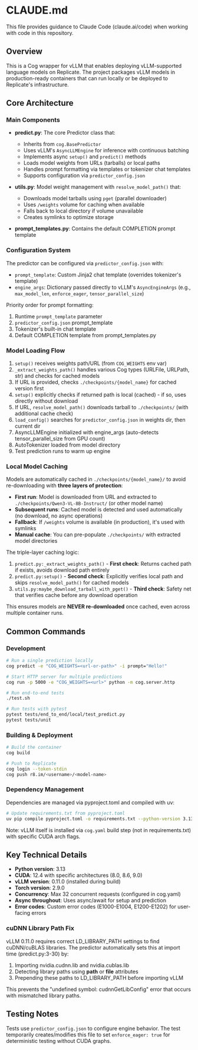 # CLAUDE.md

This file provides guidance to Claude Code (claude.ai/code) when working with code in this repository.

## Overview

This is a Cog wrapper for vLLM that enables deploying vLLM-supported language models on Replicate. The project packages vLLM models in production-ready containers that can run locally or be deployed to Replicate's infrastructure.

## Core Architecture

### Main Components

- **predict.py**: The core Predictor class that:
  - Inherits from `cog.BasePredictor`
  - Uses vLLM's `AsyncLLMEngine` for inference with continuous batching
  - Implements async `setup()` and `predict()` methods
  - Loads model weights from URLs (tarballs) or local paths
  - Handles prompt formatting via templates or tokenizer chat templates
  - Supports configuration via `predictor_config.json`

- **utils.py**: Model weight management with `resolve_model_path()` that:
  - Downloads model tarballs using `pget` (parallel downloader)
  - Uses `/weights` volume for caching when available
  - Falls back to local directory if volume unavailable
  - Creates symlinks to optimize storage

- **prompt_templates.py**: Contains the default COMPLETION prompt template

### Configuration System

The predictor can be configured via `predictor_config.json` with:
- `prompt_template`: Custom Jinja2 chat template (overrides tokenizer's template)
- `engine_args`: Dictionary passed directly to vLLM's `AsyncEngineArgs` (e.g., `max_model_len`, `enforce_eager`, `tensor_parallel_size`)

Priority order for prompt formatting:
1. Runtime `prompt_template` parameter
2. `predictor_config.json` prompt_template
3. Tokenizer's built-in chat template
4. Default COMPLETION template from prompt_templates.py

### Model Loading Flow

1. `setup()` receives weights path/URL (from `COG_WEIGHTS` env var)
2. `_extract_weights_path()` handles various Cog types (URLFile, URLPath, str) and checks for cached models
3. If URL is provided, checks `./checkpoints/{model_name}` for cached version first
4. `setup()` explicitly checks if returned path is local (cached) - if so, uses directly without download
5. If URL, `resolve_model_path()` downloads tarball to `./checkpoints/` (with additional cache check)
6. `load_config()` searches for `predictor_config.json` in weights dir, then current dir
7. AsyncLLMEngine initialized with engine_args (auto-detects tensor_parallel_size from GPU count)
8. AutoTokenizer loaded from model directory
9. Test prediction runs to warm up engine

### Local Model Caching

Models are automatically cached in `./checkpoints/{model_name}/` to avoid re-downloading with **three layers of protection**:

- **First run**: Model is downloaded from URL and extracted to `./checkpoints/Qwen3-VL-8B-Instruct/` (or other model name)
- **Subsequent runs**: Cached model is detected and used automatically (no download, no async operations)
- **Fallback**: If `/weights` volume is available (in production), it's used with symlinks
- **Manual cache**: You can pre-populate `./checkpoints/` with extracted model directories

The triple-layer caching logic:
1. `predict.py:_extract_weights_path()` - **First check**: Returns cached path if exists, avoids download path entirely
2. `predict.py:setup()` - **Second check**: Explicitly verifies local path and skips `resolve_model_path()` for cached models
3. `utils.py:maybe_download_tarball_with_pget()` - **Third check**: Safety net that verifies cache before any download operation

This ensures models are **NEVER re-downloaded** once cached, even across multiple container runs.

## Common Commands

### Development

```bash
# Run a single prediction locally
cog predict -e "COG_WEIGHTS=<url-or-path>" -i prompt="Hello!"

# Start HTTP server for multiple predictions
cog run -p 5000 -e "COG_WEIGHTS=<url>" python -m cog.server.http

# Run end-to-end tests
./test.sh

# Run tests with pytest
pytest tests/end_to_end/local/test_predict.py
pytest tests/unit
```

### Building & Deployment

```bash
# Build the container
cog build

# Push to Replicate
cog login --token-stdin
cog push r8.im/<username>/<model-name>
```

### Dependency Management

Dependencies are managed via pyproject.toml and compiled with uv:

```bash
# Update requirements.txt from pyproject.toml
uv pip compile pyproject.toml -o requirements.txt --python-version 3.13
```

Note: vLLM itself is installed via `cog.yaml` build step (not in requirements.txt) with specific CUDA arch flags.

## Key Technical Details

- **Python version**: 3.13
- **CUDA**: 12.4 with specific architectures (8.0, 8.6, 9.0)
- **vLLM version**: 0.11.0 (installed during build)
- **Torch version**: 2.9.0
- **Concurrency**: Max 32 concurrent requests (configured in cog.yaml)
- **Async throughout**: Uses async/await for setup and prediction
- **Error codes**: Custom error codes (E1000-E1004, E1200-E1202) for user-facing errors

### cuDNN Library Path Fix

vLLM 0.11.0 requires correct LD_LIBRARY_PATH settings to find cuDNN/cuBLAS libraries. The predictor automatically sets this at import time (predict.py:3-30) by:
1. Importing nvidia.cudnn.lib and nvidia.cublas.lib
2. Detecting library paths using __path__ or __file__ attributes
3. Prepending these paths to LD_LIBRARY_PATH before importing vLLM

This prevents the "undefined symbol: cudnnGetLibConfig" error that occurs with mismatched library paths.

## Testing Notes

Tests use `predictor_config.json` to configure engine behavior. The test temporarily creates/modifies this file to set `enforce_eager: true` for deterministic testing without CUDA graphs.
